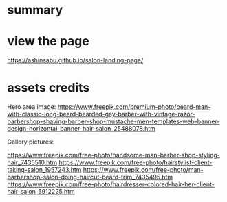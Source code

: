 # summary

# view the page
https://ashinsabu.github.io/salon-landing-page/

# assets credits

Hero area image: https://www.freepik.com/premium-photo/beard-man-with-classic-long-beard-bearded-gay-barber-with-vintage-razor-barbershop-shaving-barber-shop-mustache-men-templates-web-banner-design-horizontal-banner-hair-salon_25488078.htm

Gallery pictures:

https://www.freepik.com/free-photo/handsome-man-barber-shop-styling-hair_7435510.htm
https://www.freepik.com/free-photo/hairstylist-client-taking-salon_1957243.htm
https://www.freepik.com/free-photo/man-barbershop-salon-doing-haircut-beard-trim_7435495.htm
https://www.freepik.com/free-photo/hairdresser-colored-hair-her-client-hair-salon_5912225.htm
